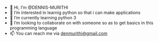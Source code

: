- 👋 Hi, I’m @DENNIS-MURITHI
- 👀 I’m interested in learnig python so that i can make applications
- 🌱 I’m currently learning python 3
- 💞️ I’m looking to collaborate on with someone so as to get basics in this programming language 
- 📫 You can reach me via denmurithi@gmail.com

<!---
DENNIS-MURITHI/DENNIS-MURITHI is a ✨ special ✨ repository because its `README.md` (this file) appears on your GitHub profile.
You can click the Preview link to take a look at your changes.
--->
